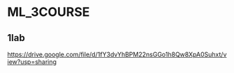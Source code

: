 # ML_3COURSE

## 1lab
https://drive.google.com/file/d/1fY3dvYhBPM22nsGGo1h8Qw8XpA0Suhxt/view?usp=sharing
